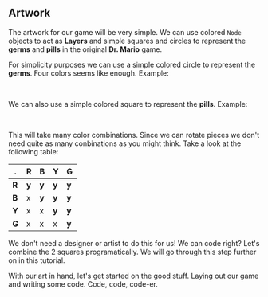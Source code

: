 ## Artwork
The artwork for our game will be very simple. We can use colored `Node` objects to act as __Layers__ and simple squares and circles to represent the __germs__ and __pills__ in the original __Dr. Mario__ game.

For simplicity purposes we can use a simple colored circle to represent the __germs__. Four colors seems like enough. Example:

![]()
![]()
![]()
![]()

We can also use a simple colored square to represent the __pills__. Example:

![]()
![]()
![]()
![]()

This will take many color combinations. Since we can rotate pieces we don't need quite as many conbinations as you might think. Take a look at the following table:

. | R | B | Y | G
--- | --- | --- | --- | ---
__R__ | __y__ | __y__ | __y__ | __y__
__B__ | x | __y__ | __y__ | __y__
__Y__ | x | x | __y__ | __y__
__G__ | x | x | x | __y__

We don't need a designer or artist to do this for us! We can code right? Let's combine the 2 squares programatically. We will go through this step further on in this tutorial.

With our art in hand, let's get started on the good stuff. Laying out our game and writing some code. Code, code, code-er.
